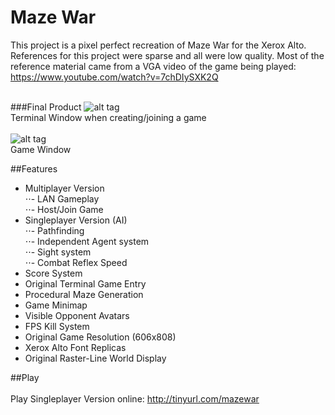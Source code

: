 # Maze War
This project is a pixel perfect recreation of Maze War for the Xerox Alto.<br />
References for this project were sparse and all were low quality. Most of the reference material came from a VGA video of the game being played: https://www.youtube.com/watch?v=7chDIySXK2Q <br /><br />

###Final Product
![alt tag](http://i.imgur.com/mKTm7OC.png)<br />
Terminal Window when creating/joining a game<br /><br />
![alt tag](http://i.imgur.com/KVoQW3c.png)<br />
Game Window

##Features
<br />
- Multiplayer Version <br />
⋅⋅- LAN Gameplay <br />
⋅⋅- Host/Join Game <br />
- Singleplayer Version (AI) <br />
⋅⋅- Pathfinding <br />
⋅⋅- Independent Agent system<br />
⋅⋅- Sight system <br />
⋅⋅- Combat Reflex Speed <br />
- Score System <br />
- Original Terminal Game Entry <br />
- Procedural Maze Generation <br />
- Game Minimap <br />
- Visible Opponent Avatars <br />
- FPS Kill System <br />
- Original Game Resolution (606x808) <br />
- Xerox Alto Font Replicas <br />
- Original Raster-Line World Display <br />

##Play
<br /><br />
Play Singleplayer Version online: http://tinyurl.com/mazewar